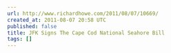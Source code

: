 ```yaml
---
url: http://www.richardhowe.com/2011/08/07/10669/
created_at: 2011-08-07 20:58 UTC
published: false
title: JFK Signs The Cape Cod National Seahore Bill
tags: []
---
```



